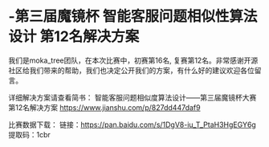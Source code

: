 # -第三届魔镜杯 智能客服问题相似性算法设计 第12名解决方案

我们是moka_tree团队，在本次比赛中，初赛第16名, 复赛第12名。非常感谢开源社区给我们带来的帮助，我们也决定公开我们的方案，有什么好的建议欢迎各位留言。

详细解决方案请查看简书： 
智能客服问题相似度算法设计——第三届魔镜杯大赛第12名解决方案 
https://www.jianshu.com/p/827dd447daf9

比赛数据下载：
链接：https://pan.baidu.com/s/1DgV8-iu_T_PtaH3HgEGY6g 
提取码：1cbr 

